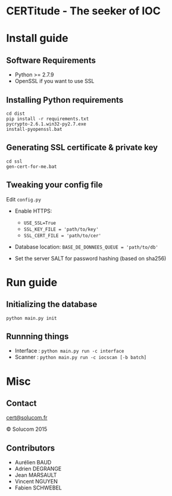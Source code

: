 CERTitude - The seeker of IOC
=============

# Install guide

## Software Requirements

- Python >= 2.7.9
- OpenSSL if you want to use SSL


## Installing Python requirements

```batch
cd dist
pip install -r requirements.txt
pycrypto-2.6.1.win32-py2.7.exe
install-pyopenssl.bat
```


## Generating SSL certificate & private key

```batch
cd ssl
gen-cert-for-me.bat
```


## Tweaking your config file

Edit `config.py`

- Enable HTTPS:
    - `USE_SSL=True`
    - `SSL_KEY_FILE = 'path/to/key'`
    - `SSL_CERT_FILE = 'path/to/cer'`
    
- Database location: `BASE_DE_DONNEES_QUEUE = 'path/to/db'`
- Set the server SALT for password hashing (based on sha256)


# Run guide

## Initializing the database

`python main.py init`


## Runnning things

- Interface : `python main.py run -c interface`
- Scanner : `python main.py run -c iocscan [-b batch]`


# Misc

## Contact

cert@solucom.fr

&copy; Solucom 2015


## Contributors

- Aurélien BAUD
- Adrien DEGRANGE
- Jean MARSAULT
- Vincent NGUYEN
- Fabien SCHWEBEL